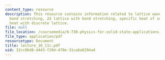 ```yaml
---
content_type: resource
description: This resource contains information related to lattice waves in 3d crystals,
  bond stretching, 2d lattice with bond stretching, specific heat of solid, and specific
  heat with discrete lattice.
file: null
file_location: /coursemedia/6-730-physics-for-solid-state-applications-spring-2003/32cc06d8d443f294470e31ca6a8294ad_lecture_10_11c.pdf
file_type: application/pdf
resourcetype: Document
title: lecture_10_11c.pdf
uid: 32cc06d8-d443-f294-470e-31ca6a8294ad
---
```

